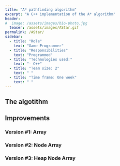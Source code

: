 ```yaml
---
title: "A* pathfinding algorithm"
excerpt: "A C++ implementation of the A* algorithm"
header:
#  image: /assets/images/bio-photo.jpg
  teaser: /assets/images/AStar.gif
permalink: /AStar/
sidebar:
  - title: "Role"
    text: "Game Programmer"
  - title: "Responsibilities"
    text: "Programmed"
  - title: "Technologies used:"
    text: "- C++"
  - title: "Team size: 2"
    text: " "
  - title: "Time frame: One week"
    text: " "
---
```


## The algotithm

## Improvements
### Version #1: Array

### Version #2: Node Array

### Version #3: Heap Node Array